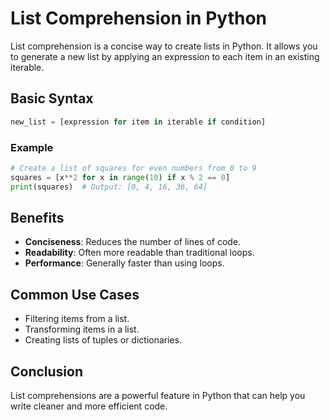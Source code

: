 # List Comprehension in Python

List comprehension is a concise way to create lists in Python. It allows you to generate a new list by applying an expression to each item in an existing iterable.

## Basic Syntax

```python
new_list = [expression for item in iterable if condition]
```

### Example

```python
# Create a list of squares for even numbers from 0 to 9
squares = [x**2 for x in range(10) if x % 2 == 0]
print(squares)  # Output: [0, 4, 16, 36, 64]
```

## Benefits

- **Conciseness**: Reduces the number of lines of code.
- **Readability**: Often more readable than traditional loops.
- **Performance**: Generally faster than using loops.

## Common Use Cases

- Filtering items from a list.
- Transforming items in a list.
- Creating lists of tuples or dictionaries.

## Conclusion

List comprehensions are a powerful feature in Python that can help you write cleaner and more efficient code.
